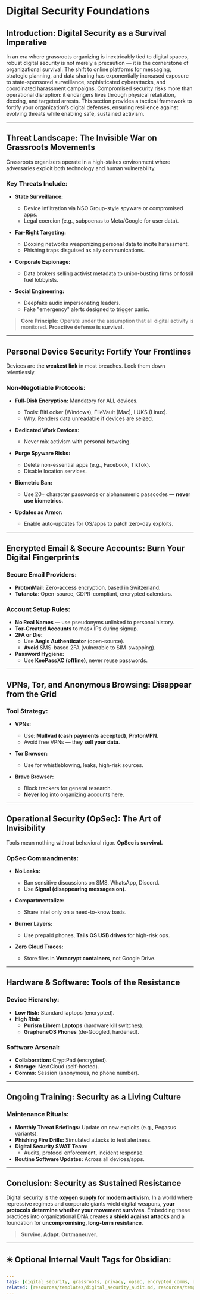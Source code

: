 # Digital Security Foundations

## Introduction: Digital Security as a Survival Imperative

In an era where grassroots organizing is inextricably tied to digital spaces, robust digital security is not merely a precaution — it is the cornerstone of organizational survival. The shift to online platforms for messaging, strategic planning, and data sharing has exponentially increased exposure to state-sponsored surveillance, sophisticated cyberattacks, and coordinated harassment campaigns. Compromised security risks more than operational disruption: it endangers lives through physical retaliation, doxxing, and targeted arrests. This section provides a tactical framework to fortify your organization’s digital defenses, ensuring resilience against evolving threats while enabling safe, sustained activism.

---

## Threat Landscape: The Invisible War on Grassroots Movements

Grassroots organizers operate in a high-stakes environment where adversaries exploit both technology and human vulnerability.

### Key Threats Include:

- **State Surveillance:**
  - Device infiltration via NSO Group-style spyware or compromised apps.
  - Legal coercion (e.g., subpoenas to Meta/Google for user data).

- **Far-Right Targeting:**
  - Doxxing networks weaponizing personal data to incite harassment.
  - Phishing traps disguised as ally communications.

- **Corporate Espionage:**
  - Data brokers selling activist metadata to union-busting firms or fossil fuel lobbyists.

- **Social Engineering:**
  - Deepfake audio impersonating leaders.
  - Fake "emergency" alerts designed to trigger panic.

> **Core Principle:** Operate under the assumption that all digital activity is monitored. **Proactive defense is survival.**

---

## Personal Device Security: Fortify Your Frontlines

Devices are the **weakest link** in most breaches. Lock them down relentlessly.

### Non-Negotiable Protocols:

- **Full-Disk Encryption:** Mandatory for ALL devices.
  - Tools: BitLocker (Windows), FileVault (Mac), LUKS (Linux).
  - Why: Renders data unreadable if devices are seized.

- **Dedicated Work Devices:**
  - Never mix activism with personal browsing.

- **Purge Spyware Risks:**
  - Delete non-essential apps (e.g., Facebook, TikTok). 
  - Disable location services.

- **Biometric Ban:**
  - Use 20+ character passwords or alphanumeric passcodes — **never use biometrics**.

- **Updates as Armor:**
  - Enable auto-updates for OS/apps to patch zero-day exploits.

---

## Encrypted Email & Secure Accounts: Burn Your Digital Fingerprints

### Secure Email Providers:

- **ProtonMail**: Zero-access encryption, based in Switzerland.
- **Tutanota**: Open-source, GDPR-compliant, encrypted calendars.

### Account Setup Rules:

- **No Real Names** — use pseudonyms unlinked to personal history.
- **Tor-Created Accounts** to mask IPs during signup.
- **2FA or Die:**
  - Use **Aegis Authenticator** (open-source).
  - **Avoid** SMS-based 2FA (vulnerable to SIM-swapping).
- **Password Hygiene:** 
  - Use **KeePassXC (offline)**, never reuse passwords.

---

## VPNs, Tor, and Anonymous Browsing: Disappear from the Grid

### Tool Strategy:

- **VPNs:**
  - Use: **Mullvad (cash payments accepted)**, **ProtonVPN**.
  - Avoid free VPNs — they **sell your data**.

- **Tor Browser:** 
  - Use for whistleblowing, leaks, high-risk sources.

- **Brave Browser:** 
  - Block trackers for general research.
  - **Never** log into organizing accounts here.

---

## Operational Security (OpSec): The Art of Invisibility

Tools mean nothing without behavioral rigor. **OpSec is survival.**

### OpSec Commandments:

- **No Leaks:**
  - Ban sensitive discussions on SMS, WhatsApp, Discord.
  - Use **Signal (disappearing messages on)**.

- **Compartmentalize:**
  - Share intel only on a need-to-know basis.

- **Burner Layers:**
  - Use prepaid phones, **Tails OS USB drives** for high-risk ops.

- **Zero Cloud Traces:**
  - Store files in **Veracrypt containers**, not Google Drive.

---

## Hardware & Software: Tools of the Resistance

### Device Hierarchy:

- **Low Risk:** Standard laptops (encrypted).
- **High Risk:**
  - **Purism Librem Laptops** (hardware kill switches).
  - **GrapheneOS Phones** (de-Googled, hardened).

### Software Arsenal:

- **Collaboration:** CryptPad (encrypted).
- **Storage:** NextCloud (self-hosted).
- **Comms:** Session (anonymous, no phone number).

---

## Ongoing Training: Security as a Living Culture

### Maintenance Rituals:

- **Monthly Threat Briefings:** Update on new exploits (e.g., Pegasus variants).
- **Phishing Fire Drills:** Simulated attacks to test alertness.
- **Digital Security SWAT Team:** 
  - Audits, protocol enforcement, incident response.
- **Routine Software Updates:** Across all devices/apps.

---

## Conclusion: Security as Sustained Resistance

Digital security is the **oxygen supply for modern activism**. In a world where repressive regimes and corporate giants wield digital weapons, **your protocols determine whether your movement survives**. Embedding these practices into organizational DNA creates **a shield against attacks** and a foundation for **uncompromising, long-term resistance**.

> **Survive. Adapt. Outmaneuver.**

---

## ✳️ **Optional Internal Vault Tags for Obsidian:**
```yaml
---
tags: [digital_security, grassroots, privacy, opsec, encrypted_comms, device_security]
related: [resources/templates/digital_security_audit.md, resources/templates/incident_response_plan.md]
---
